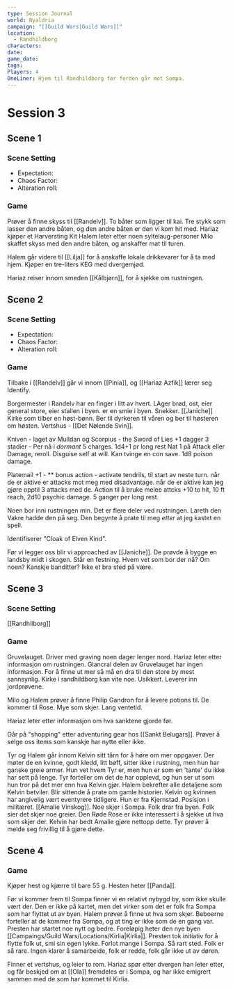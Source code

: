 ```yaml
---
type: Session Journal
world: Nyaldria
campaign: "[[Guild Wars|Guild Wars]]"
location:
  - Randhildborg
characters: 
date: 
game_date: 
tags: 
Players: 4
OneLiner: Hjem til Randhildborg før ferden går mot Sompa.
---
```

# Session 3

## Scene 1
### Scene Setting

- Expectation:
- Chaos Factor:
- Alteration roll:
### Game
Prøver å finne skyss til [[Randelv]]. To båter som ligger til kai. Tre stykk som lasser den andre båten, og den andre båten er den vi kom hit med. 
Hariaz kjøper et Harversting Kit
Halem leter etter noen syltelaug-personer
Milo skaffet skyss med den andre båten, og anskaffer mat til turen.

Halem går videre til [[Lilja]] for å anskaffe lokale drikkevarer for å ta med hjem. Kjøper en tre-liters KEG med dvergemjød.

Hariaz reiser innom smeden [[Kålbjørn]], for å sjekke om rustningen. 
## Scene 2
### Scene Setting

- Expectation:
- Chaos Factor:
- Alteration roll:
### Game
Tilbake i [[Randelv]] går vi innom [[Pinia]], og [[Hariaz Azfik]] lærer seg Identify.

Borgermester i Randelv har en finger i litt av hvert. LAger brød, ost, eier general store, eier stallen i byen.
er en smie i byen. 
Snekker. [[Janiche]]
Kirke som tilber en høst-bønn. Ber til dyrkeren til våren og ber til høsteren om høsten.
Vertshus - [[Det Nølende Svin]]. 

Kniven - laget av Mulldan og 
Scorpius - the Sword of Lies
+1 dagger 
3 stadier - Per nå i *dormant*
5 charges. 1d4+1 pr long rest
Nat 1 på Attack eller Damage, reroll.
Disguise self at will.
Kan tvinge en con save. 1d8 poison damage.

Platemail +1 - 
**
bonus action - activate tendrils, til start av neste turn.
når de er aktive er attacks mot meg med disadvantage.
når de er aktive kan jeg gjøre opptil 3 attacks med de.
Action til å bruke melee attcks +10 to hit, 10 ft reach, 2d10 psychic damage.
5 ganger per long rest.

Noen bor inni rustningen min. Det er flere deler ved rustningen. Lareth den Vakre hadde den på seg. Den begynte å prate til meg *etter* at jeg kastet en spell.

Identifiserer "Cloak of Elven Kind".

Før vi legger oss blir vi approached av [[Janiche]]. 
De prøvde å bygge en landsby midt i skogen. Står en festning. Hvem vet som bor der nå? Om noen? Kanskje banditter? Ikke et bra sted på være. 
## Scene 3
### Scene Setting
[[Randhilborg]]
### Game
Gruvelauget.
Driver med graving noen dager lenger nord. Hariaz leter etter informasjon om rustningen. Glancral delen av Gruvelauget har ingen informasjon. For å finne ut mer så må en dra til den store by mest sannsynlig. Kirke i randhildborg kan vite noe. Usikkert. 
Leverer inn jordprøvene. 

Milo og Halem prøver å finne Philip Gandron for å levere potions til. De kommer til Rose. Mye som skjer. Lang ventetid. 

Hariaz leter etter informasjon om hva sanktene gjorde før.

Går på "shopping" etter adventuring gear hos [[Sankt Belugars]]. Prøver å selge oss items som kanskje har nytte eller ikke. 

Tyr og Halem går innom Kelvin sitt tårn for å høre om mer oppgaver. Der møter de en kvinne, godt kledd, litt bøff, sitter ikke i rustning, men hun har ganske greie armer. Hun vet hvem Tyr er, men hun er som en 'tante' du ikke har sett på lenge. Tyr forteller om det de har opplevd, og hun ser ut som hun tror på det mer enn hva Kelvin gjør. Halem bekrefter alle detaljene som Kelvin betviler. Blir sittende å prate om gamle historier. Kelvin og kvinnen har angivelig vært eventyrere tidligere. Hun er fra Kjernstad. Posisjon i militæret. [[Amalie Vinskog]]. 
Noe skjer i Sompa. Folk drar fra byen. Folk sier det skjer noe greier. Den Røde Rose er ikke interessert i å sjekke ut hva som skjer der. Kelvin har bedt Amalie gjøre nettopp dette. Tyr prøver å melde seg frivillig til å gjøre dette.
## Scene 4
### Game
Kjøper hest og kjærre til bare 55 g. Hesten heter [[Panda]]. 

Før vi kommer frem til Sompa finner vi en relativt nybygd by, som ikke skulle vært der. Den er ikke på kartet, men det virker som det er folk fra Sompa som har flyttet ut av byen. Halem prøver å finne ut hva som skjer.
Beboerne forteller at de kommer fra Sompa, og at ting er ikke som de en gang var. Presten har startet noe nytt og bedre. Foreløpig heter den nye byen [[Campaings/Guild Wars/Locations/Kirlia|Kirlia]]. Presten tok initiativ for å flytte folk ut, smi sin egen lykke. Forlot mange i Sompa. Så rart sted. Folk er så rare. Ingen klarer å samarbeide, folk er redde, folk går ikke ut av døren. 

Finner et vertshus, og leier to rom. Hariaz spør etter dvergen han leter etter, og får beskjed om at [[Ola]] fremdeles er i Sompa, og har ikke emigrert sammen med de som har kommet til Kirlia.
